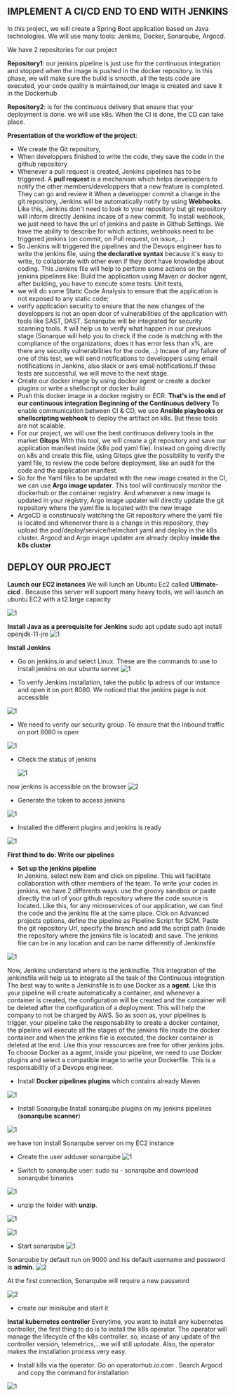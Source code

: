 ## IMPLEMENT A CI/CD END TO END WITH JENKINS

In this project, we will create a Spring Boot application based on Java technologies. We will use many tools: Jenkins, Docker, Sonarqube, Argocd.

We have 2 repositories for our project

**Repository1**: our jenkins pipeline is just use for the continuous integration and stopped when the image is pushed in the docker repository. In this phase, we will make sure the build is smooth, all the tests code are executed, your code quality is maintained,our image is created and save it in the Dockerhub

**Repository2**: is for the continuous delivery that ensure that your deployment is done. we will use k8s. When the CI is done, the CD can take place.

**Presentation of the workflow of the project**:

- We create the Git repository,
- When developpers finished to write the code, they save the code in the github repository
- Whenever a pull request is created, Jenkins pipelines has to be triggered. A **pull request** is a mechanism which helps developpers to notify the other members/developpers that a new feature is completed. They can go and review it
When a developper commit a change in the git repository, Jenkins will be automatically notify by using **Webhooks**. Like this, Jenkins don't need to look to your repository but git repository will inform directly Jenkins incase of a new commit.
To install webhook, we just need to have the url of jenkins and paste in Github Settings. We have the ability to describe for which actions, webhooks need to be triggered jenkins (on commit, on Pull request, on issue,...)
- So Jenkins will triggered the pipelines and the Devops engineer has to write the jenkins file, using **the declarative syntax** because it's easy to write, to collaborate with other even if they dont have knowledge about coding. This Jenkins file will help to perform some actions on the jenkins pipelines like: Build the application using Maven or docker agent, after building, you have to execute some tests: Unit tests,
- we will do some Static Code Analysis to ensure that the application is not exposed to any static code;
- verify application security to ensure that the new changes of the developpers is not an open door of vulnerabilities of the application with tools like SAST, DAST.  Sonarqube will be integrated for security scanning tools. It will help us to verify what happen in our previuos stage (Sonarque will help you to check if the code is matching with the compliance of the organizations, does it has error less than x%, are there any security vulnerabilities for the code,...)
Incase of any failure of one of this test, we will send notifications to developpers using email notifications in Jenkins, also slack or aws email notifications.If these tests are successful, we will move to the next stage. 
- Create our docker image by using docker agent or create a docker plugins or write a shellscript or docker build
- Push this docker image in a docker registry or ECR. **That's is the end of our continuous integration**
 **Beginning of the Continuous delivery** To enable communication between CI & CD, we use **Ansible playbooks or shellscripting webhook** to deploy the artifact on k8s. But these tools are not scalable. 
- For our project, we will use the best continuous delivery tools in the market **Gitops** With this tool, we will create a git repository and save our application manifest inside (k8s pod yaml file). Instead on going directly on k8s and create this file, using Gitops give the possibility to verify the yaml file, to review the code before deployment, like an audit for the code and the application manifest.
- So for the Yaml files to be updated with the new image created in the CI, we can use **Argo image updater**. This tool will continuosly monitor the dockerhub or the container registry. And whenever a new image is updated in your registry, Argo image updater will directly update the git repository where the yaml file is located with the new image
- ArgoCD is constinuosly watching the Git repository where the yaml file is located and whenerver there is a change in this repository, they upload the pod/deploy/service/helmchart yaml and deploy in the k8s cluster. Argocd and Argo image updater are already deploy **inside the k8s cluster** 

## DEPLOY OUR PROJECT

**Launch our EC2 instances**
We will lunch an Ubuntu Ec2 called **Ultimate-cicd** . Because this server will support many heavy tools, we will launch an ubuntu EC2 with a t2.large capacity

![1](https://user-images.githubusercontent.com/102819001/236523967-ca00e5ad-0e69-46b5-b5ce-34ef04887b8d.png)

**Install Java as a prerequisite for Jenkins**
sudo apt update
sudo apt install openjdk-11-jre
![1](https://github.com/adrydry/Cloud_Devops_Projects2023/assets/102819001/1ea94ad3-78ea-4fe4-ad3f-7841280d76ab)

**Install Jenkins**
- Go on jenkins.io and select Linux. These are the commands to use to install jenkins on our ubuntu server
![1](https://github.com/adrydry/Cloud_Devops_Projects2023/assets/102819001/74c1a676-0784-4d14-a2dc-cd490ea9b8dc)

- To verify Jenkins installation, take the public Ip adress of our instance and open it on port 8080. We noticed that the jenkins page is not accessible 

![1](https://github.com/adrydry/Cloud_Devops_Projects2023/assets/102819001/4e1505aa-6c9a-4afa-b905-f57bfcbaea22)

- We need to verify our security group. To ensure that the Inbound traffic on port 8080 is open

![1](https://github.com/adrydry/Cloud_Devops_Projects2023/assets/102819001/c701e45c-0d35-440a-a6df-66ba42fa9e30)
  
- Check the status of jenkins

   ![1](https://user-images.githubusercontent.com/102819001/236587209-514585d1-c4d0-461c-b9a4-ac05d3895a06.png)

now jenkins is accessible on the browser
![2](https://user-images.githubusercontent.com/102819001/236587275-49f2d0a6-58aa-44bc-8120-b1b2e3fe95d9.png)
  
  - Generate the token to access jenkins

![1](https://user-images.githubusercontent.com/102819001/236589148-50d95e64-b383-4408-b431-d8902919ef40.png)

 - Installed the different plugins and jenkins is ready
 
 ![1](https://user-images.githubusercontent.com/102819001/236589355-b610043a-2d57-49b7-9865-f537195b450d.png)

 **First thind to do: Write our pipelines**
 - **Set up the jenkins pipeline**   
 In Jenkins, select new item and click on pipeline. This will facilitate collaboration with other members of the team. To write your codes in jenkins, we have 2 differents ways: use the groovy sandbox or paste directly the url of your github repository where the code source is located. Like this, for any microservices of our application, we can find the code and the jenkins file at the same place. Clck on Advanced projects options, define the pipeline as Pipeline Script for SCM. Paste the git repository Url, specify the branch and add the script path (inside the repository where the jenkins file is located) and save. The jenkins file can be in any location and can be name differently of Jenkinsfile

![1](https://github.com/adrydry/Cloud_Devops_Projects2023/assets/102819001/89749544-08f8-4abe-9ef9-4e516a2bbbe5)

Now, Jenkins understand where is the jenkinsfile. This integration of the jenkinsfile will help us to integrate all the task of the Continuous integration 
The best way to write a Jenkinsfile is to use Docker as a **agent**. Like this your pipeline will create automatically a container, and whenever a container is created, the configuration will be created and the container will be deleted after the configuration of a deployment. This will help the company to not be charged by AWS. So as soon as, your pipelines is trigger, your pipeline take the responsability to create a docker container, the pipeline will execute all the stages of the jenkins file inside the docker container and when the jenkins file is executed, the docker container is deleted at the end. Like this your ressources are free for other jenkins jobs.
To choose Docker as a agent, inside your pipeline, we need to use Docker plugins and select a compatible image to write your Dockerfile. This is a responsability of a Devops engineer.

 - Install **Docker pipelines plugins** which contains already Maven
 
 ![1](https://user-images.githubusercontent.com/102819001/236591214-1c9b9cbd-6fbb-4449-899e-bf26d9647146.png)

 - Install Sonarqube
 Install sonarqube plugins on my jenkins pipelines (**sonarqube scanner**)
  
 ![1](https://user-images.githubusercontent.com/102819001/236591437-865d63c9-b754-42fe-b718-11a30b66f735.png)

we have ton install Sonarqube server on my EC2 instance
- Create the user adduser sonarqube
![1](https://user-images.githubusercontent.com/102819001/236591727-be4b9a24-f8c5-4a5f-a4ef-791c34de0891.png)

- Switch to sonarqube user: sudo su - sonarqube and download sonarqube binaries

 ![1](https://user-images.githubusercontent.com/102819001/236592836-2bf17592-d3a5-4e0e-9a75-bc39c256ae16.png)

 - unzip the folder with **unzip**. 
 
 ![1](https://user-images.githubusercontent.com/102819001/236593104-02215e5f-f74b-4689-8607-de5aa08df183.png)
 
![1](https://user-images.githubusercontent.com/102819001/236593723-bf77ec95-7a7d-425f-a520-72d6826f6262.png)

 - Start sonarqube
 ![1](https://user-images.githubusercontent.com/102819001/236593825-8f6973c9-0279-4375-ac40-d997b6685634.png)
 
 Sonarqube by default run on 9000 and his default username and password is **admin**. 
![2](https://user-images.githubusercontent.com/102819001/236593831-bed5dd1a-c0b8-430a-b796-ec3bc03bef68.png)

At the first connection, Sonarqube will require a new password

 ![2](https://user-images.githubusercontent.com/102819001/236594018-7655f213-e7a1-4bc0-bd85-efe4a7d7e7fe.png)

 
 - create our minikube and start it
 
 **Instal kubernetes controller**
 Everytime, you want to install any kubernetes controller, the first thing to do is to install the k8s operator. The operator will manage the lifecycle of the k8s controller. so, incase of any update of the controller version, telemetrics,...we will still uptodate. Also, the operator makes the installation process very easy.
 
 - Install k8s via the operator. Go on operatorhub.io.com . Search Argocd and copy the command for installation
 
 ![1](https://user-images.githubusercontent.com/102819001/236598394-f76d1af2-11de-47b1-8a21-a82b5f562a21.png)









